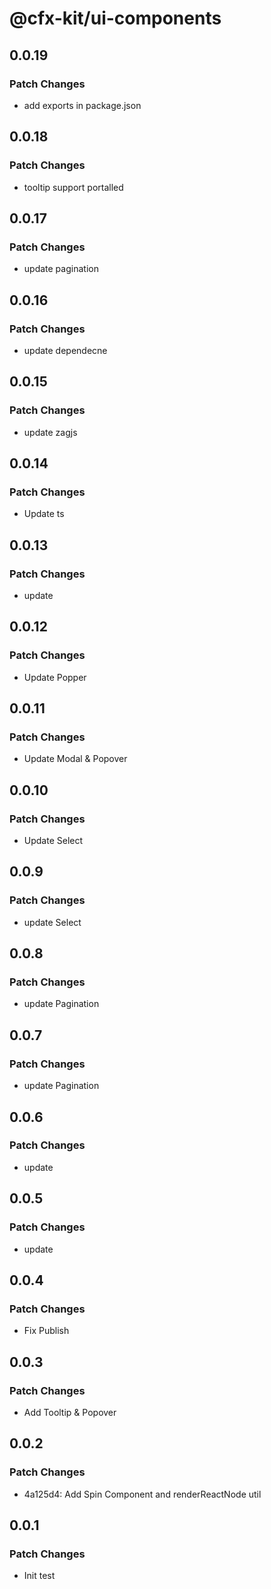 # @cfx-kit/ui-components

## 0.0.19

### Patch Changes

- add exports in package.json

## 0.0.18

### Patch Changes

- tooltip support portalled

## 0.0.17

### Patch Changes

- update pagination

## 0.0.16

### Patch Changes

- update dependecne

## 0.0.15

### Patch Changes

- update zagjs

## 0.0.14

### Patch Changes

- Update ts

## 0.0.13

### Patch Changes

- update

## 0.0.12

### Patch Changes

- Update Popper

## 0.0.11

### Patch Changes

- Update Modal & Popover

## 0.0.10

### Patch Changes

- Update Select

## 0.0.9

### Patch Changes

- update Select

## 0.0.8

### Patch Changes

- update Pagination

## 0.0.7

### Patch Changes

- update Pagination

## 0.0.6

### Patch Changes

- update

## 0.0.5

### Patch Changes

- update

## 0.0.4

### Patch Changes

- Fix Publish

## 0.0.3

### Patch Changes

- Add Tooltip & Popover

## 0.0.2

### Patch Changes

- 4a125d4: Add Spin Component and renderReactNode util

## 0.0.1

### Patch Changes

- Init test
